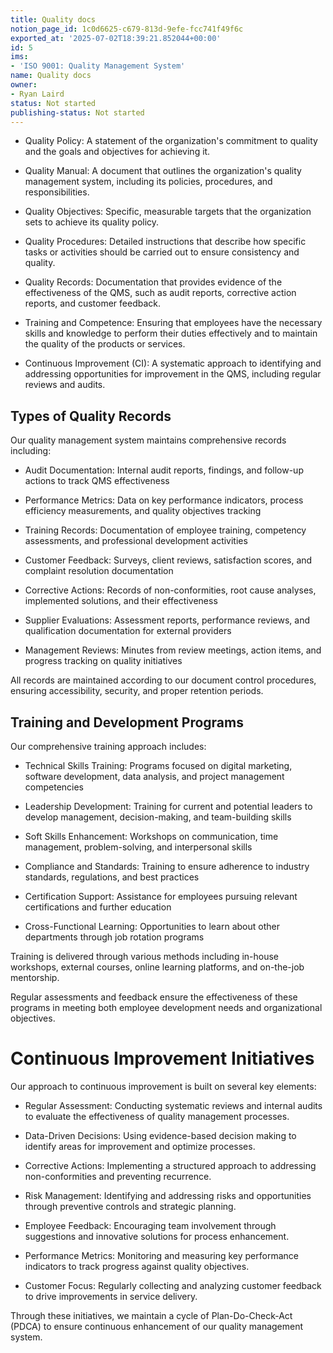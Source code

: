 ```yaml
---
title: Quality docs
notion_page_id: 1c0d6625-c679-813d-9efe-fcc741f49f6c
exported_at: '2025-07-02T18:39:21.852044+00:00'
id: 5
ims:
- 'ISO 9001: Quality Management System'
name: Quality docs
owner:
- Ryan Laird
status: Not started
publishing-status: Not started
---
```


- Quality Policy: A statement of the organization's commitment to quality and the goals and objectives for achieving it.

- Quality Manual: A document that outlines the organization's quality management system, including its policies, procedures, and responsibilities.

- Quality Objectives: Specific, measurable targets that the organization sets to achieve its quality policy.

- Quality Procedures: Detailed instructions that describe how specific tasks or activities should be carried out to ensure consistency and quality.

- Quality Records: Documentation that provides evidence of the effectiveness of the QMS, such as audit reports, corrective action reports, and customer feedback.

- Training and Competence: Ensuring that employees have the necessary skills and knowledge to perform their duties effectively and to maintain the quality of the products or services.

- Continuous Improvement (CI): A systematic approach to identifying and addressing opportunities for improvement in the QMS, including regular reviews and audits.

<!-- Unsupported block type: divider -->



## Types of Quality Records

Our quality management system maintains comprehensive records including:

- Audit Documentation: Internal audit reports, findings, and follow-up actions to track QMS effectiveness

- Performance Metrics: Data on key performance indicators, process efficiency measurements, and quality objectives tracking

- Training Records: Documentation of employee training, competency assessments, and professional development activities

- Customer Feedback: Surveys, client reviews, satisfaction scores, and complaint resolution documentation

- Corrective Actions: Records of non-conformities, root cause analyses, implemented solutions, and their effectiveness

- Supplier Evaluations: Assessment reports, performance reviews, and qualification documentation for external providers

- Management Reviews: Minutes from review meetings, action items, and progress tracking on quality initiatives

All records are maintained according to our document control procedures, ensuring accessibility, security, and proper retention periods.



## Training and Development Programs

Our comprehensive training approach includes:

- Technical Skills Training: Programs focused on digital marketing, software development, data analysis, and project management competencies

- Leadership Development: Training for current and potential leaders to develop management, decision-making, and team-building skills

- Soft Skills Enhancement: Workshops on communication, time management, problem-solving, and interpersonal skills

- Compliance and Standards: Training to ensure adherence to industry standards, regulations, and best practices

- Certification Support: Assistance for employees pursuing relevant certifications and further education

- Cross-Functional Learning: Opportunities to learn about other departments through job rotation programs

Training is delivered through various methods including in-house workshops, external courses, online learning platforms, and on-the-job mentorship.

Regular assessments and feedback ensure the effectiveness of these programs in meeting both employee development needs and organizational objectives.

# Continuous Improvement Initiatives

Our approach to continuous improvement is built on several key elements:

- Regular Assessment: Conducting systematic reviews and internal audits to evaluate the effectiveness of quality management processes.

- Data-Driven Decisions: Using evidence-based decision making to identify areas for improvement and optimize processes.

- Corrective Actions: Implementing a structured approach to addressing non-conformities and preventing recurrence.

- Risk Management: Identifying and addressing risks and opportunities through preventive controls and strategic planning.

- Employee Feedback: Encouraging team involvement through suggestions and innovative solutions for process enhancement.

- Performance Metrics: Monitoring and measuring key performance indicators to track progress against quality objectives.

- Customer Focus: Regularly collecting and analyzing customer feedback to drive improvements in service delivery.

Through these initiatives, we maintain a cycle of Plan-Do-Check-Act (PDCA) to ensure continuous enhancement of our quality management system.